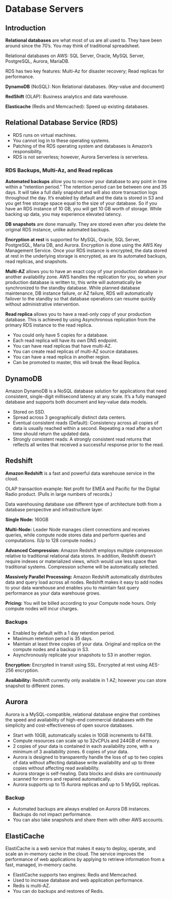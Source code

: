 # Database Servers

## Introduction

**Relational databases** are what most of us are all used to. They have been around since the 70’s. You may think of traditional spreadsheet.

Relational databases on AWS: SQL Server, Oracle, MySQL Server, PostgreSQL, Aurora, MariaDB.

RDS has two key features: Multi-Az for disaster recovery; Read replicas for performance.

**DynamoDB** (NoSQL): Non Relational databases. (Key-value and document)

**RedShift** (OLAP): Business analytics and data warehouse.

**Elasticache** (Redis and Memcached): Speed up existing databases.  

## Relational Database Service (RDS)

*   RDS runs on virtual machines.
*   You cannot log in to these operating systems.
*   Patching of the RDS operating system and databases is Amazon’s responsibility.
*   RDS is not serverless; however, Aurora Serverless is serverless.

### RDS Backups, Multi-Az, and Read replicas

**Automated backups** allow you to recover your database to any point in time within a “retention period.” The retention period can be between one and 35 days. It will take a full daily snapshot and will also store transaction logs throughout the day. It’s enabled by default and the data is stored in S3 and you get free storage space equal to the size of your database. So if you have an RDS instance of 10 GB, you will get 10 GB worth of storage. While backing up data, you may experience elevated latency.

**DB snapshots** are done manually. They are stored even after you delete the original RDS instance, unlike automated backups. 

**Encryption at rest** is supported for MySQL, Oracle, SQL Server, PostgreSQL, Maria DB, and Aurora. Encryption is done using the AWS Key Management Service. Once your RDS instance is encrypted, the data stored at rest in the underlying storage is encrypted, as are its automated backups, read replicas, and snapshots.

**Multi-AZ** allows you to have an exact copy of your production database in another availability zone. AWS handles the replication for you, so when your production database is written to, this write will automatically be synchronized to the standby database. While planned database maintenance, DB instance failure, or AZ failure, RDS will automatically failover to the standby so that database operations can resume quickly without administrative intervention.

**Read replica** allows you to have a read-only copy of your production database. This is achieved by using Asynchronous replication from the primary RDS instance to the read replica. 

*   You could only have 5 copies for a database. 
*   Each read replica will have its own DNS endpoint.
*   You can have read replicas that have multi-AZ.
*   You can create read replicas of multi-AZ source databases.
*   You can have a read replica in another region.
*   Can be promoted to master, this will break the Read Replica.

## DynamoDB


Amazon DynamoDB is a NoSQL database solution for applications that need consistent, single-digit millisecond latency at any scale. It’s a fully managed database and supports both document and key-value data models.

*   Stored on SSD.
*   Spread across 3 geographically distinct data centers.
*   Eventual consistent reads (Default): Consistency across all copies of data is usually reached within a second. Repeating a read after a short time should return the updated data.
*   Strongly consistent reads: A strongly consistent read returns that reflects all writes that received a successful response prior to the read.

## Redshift

**Amazon Redshift** is a fast and powerful data warehouse service in the cloud.

OLAP transaction example: Net profit for EMEA and Pacific for the Digital Radio product. (Pulls in large numbers of records.)

Data warehousing database use different type of architecture both from a database perspective and infrastructure layer.

**Single Node:** 160GB

**Multi-Node:** Leader Node manages client connections and receives queries, while compute node stores data and perform queries and computations. (Up to 128 compute nodes.)

**Advanced Compression:** Amazon Redshift employs multiple compression relative to traditional relational data stores. In addition, Redshift doesn’t require indexes or materialized views, which would use less space than traditional systems. Compression scheme will be automatically selected.

**Massively Parallel Processing:** Amazon Redshift automatically distributes data and query load across all nodes. Redshift makes it easy to add nodes to your data warehouse and enables you to maintain fast query performance as your data warehouse grows.

**Pricing:** You will be billed according to your Compute node hours. Only compute nodes will incur charges.

### **Backups**

*   Enabled by default with a 1 day retention period.
*   Maximum retention period is 35 days. 
*   Maintain at least three copies of your data. Original and replica on the compute nodes and a backup in S3.
*   Asynchronously replicate your snapshots to S3 in another region.

**Encryption:** Encrypted in transit using SSL. Encrypted at rest using AES-256 encryption.

**Availability:** Redshift currently only available in 1 AZ; however you can store snapshot to different zones.

## Aurora

Aurora is a MySQL-compatible, relational database engine that combines the speed and availability of high-end commercial databases with the simplicity and cost-effectiveness of open source databases.

*   Start with 10GB, automatically scales in 10GB increments to 64TB.
*   Compute resources can scale up to 32vCPUs and 244GB of memory.
*   2 copies of your data is contained in each availability zone, with a minimum of 3 availability zones. 6 copies of your data.
*   Aurora is designed to transparently handle the loss of up to two copies of data without affecting database write availability and up to three copies without affecting read availability.
*   Aurora storage is self-healing. Data blocks and disks are continuously scanned for errors and repaired automatically.
*   Aurora supports up to 15 Aurora replicas and up to 5 MySQL replicas.

### Backup

*   Automated backups are always enabled on Aurora DB instances. Backups do not impact performance.
*   You can also take snapshots and share them with other AWS accounts.

## ElastiCache

ElastiCache is a web service that makes it easy to deploy, operate, and scale an in-memory cache in the cloud. The service improves the performance of web applications by applying to retrieve information from a fast, managed, in-memory cache.

*   ElastiCache supports two engines: Redis and Memcached. 
*   Used to increase database and web application performance.
*   Redis is multi-AZ. 
*   You can do backups and restores of Redis.
